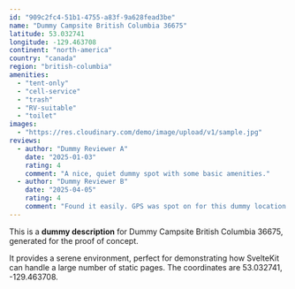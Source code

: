 ```yaml
---
id: "909c2fc4-51b1-4755-a83f-9a628fead3be"
name: "Dummy Campsite British Columbia 36675"
latitude: 53.032741
longitude: -129.463708
continent: "north-america"
country: "canada"
region: "british-columbia"
amenities:
  - "tent-only"
  - "cell-service"
  - "trash"
  - "RV-suitable"
  - "toilet"
images:
  - "https://res.cloudinary.com/demo/image/upload/v1/sample.jpg"
reviews:
  - author: "Dummy Reviewer A"
    date: "2025-01-03"
    rating: 4
    comment: "A nice, quiet dummy spot with some basic amenities."
  - author: "Dummy Reviewer B"
    date: "2025-04-05"
    rating: 4
    comment: "Found it easily. GPS was spot on for this dummy location."
---
```


This is a **dummy description** for Dummy Campsite British Columbia 36675, generated for the proof of concept.

It provides a serene environment, perfect for demonstrating how SvelteKit can handle a large number of static pages. The coordinates are 53.032741, -129.463708.
